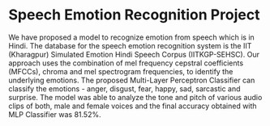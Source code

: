 # Speech Emotion Recognition Project

We have proposed a model to recognize emotion from speech
which is in Hindi. The database for the speech emotion
recognition system is the IIT (Kharagpur) Simulated Emotion
Hindi Speech Corpus (IITKGP-SEHSC). Our approach uses
the combination of mel frequency cepstral coefficients
(MFCCs), chroma and mel spectrogram frequencies, to
identify the underlying emotions. The proposed Multi-Layer
Perceptron Classifier can classify the emotions - anger, disgust,
fear, happy, sad, sarcastic and surprise. The model was able to
analyze the tone and pitch of various audio clips of both, male
and female voices and the final accuracy obtained with MLP
Classifier was 81.52%.
